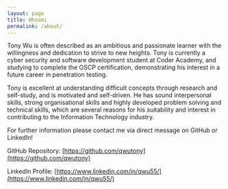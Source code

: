 ```yaml
---
layout: page
title: Whoami
permalink: /about/
---
```


Tony Wu is often described as an ambitious and passionate learner with the willingness and dedication to strive to new heights. Tony is currently a cyber security and software development student at Coder Academy, and studying to complete the OSCP certification, demonstrating his interest in a future career in penetration testing. 

Tony is excellent at understanding difficult concepts through research and self-study, and is motivated and self-driven. He has sound interpersonal skills, strong organisational skills and highly developed problem solving and technical skills, which are several reasons for his suitability and interest in contributing to the Information Technology industry.

For further information please contact me via direct message on GitHub or LinkedIn!

GitHub Repository: [https://github.com/qwutony](https://github.com/qwutony)

LinkedIn Profile: [https://www.linkedin.com/in/qwu55/](https://www.linkedin.com/in/qwu55/)


